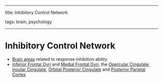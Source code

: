 
---

title: Inhibitory Control Network

tags: brain, psychology

---

# Inhibitory Control Network
- [Brain areas](Brain%20Areas.md) related to response inhibition ability
- [inferior Frontal Gyri](inferior%20Frontal%20Gyri) and [Medial Frontal Gyri](Medial%20Frontal%20Gyri), the [Opercular Cingulate](Opercular%20Cingulate), [Insular Cingulate](Insular%20Cingulate), [Orbital Posterior Cingulate](Orbital%20Posterior%20Cingulate) and [Posterior Parietal Cortex](Posterior%20Parietal%20Cortex)
















































































